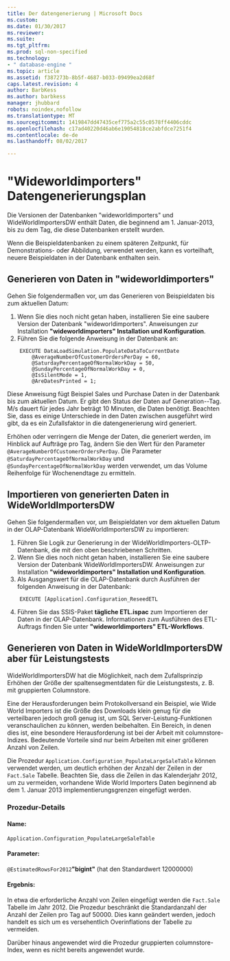 ```yaml
---
title: Der datengenerierung | Microsoft Docs
ms.custom: 
ms.date: 01/30/2017
ms.reviewer: 
ms.suite: 
ms.tgt_pltfrm: 
ms.prod: sql-non-specified
ms.technology:
- " database-engine "
ms.topic: article
ms.assetid: f387273b-8b5f-4687-b033-09499ea2d68f
caps.latest.revision: 4
author: BarbKess
ms.author: barbkess
manager: jhubbard
robots: noindex,nofollow
ms.translationtype: MT
ms.sourcegitcommit: 1419847dd47435cef775a2c55c0578ff4406cddc
ms.openlocfilehash: c17ad40220d46ab6e19054818ce2abfdce7251f4
ms.contentlocale: de-de
ms.lasthandoff: 08/02/2017

---
```

# <a name="wideworldimporters-data-generation"></a>"Wideworldimporters" Datengenerierungsplan
Die Versionen der Datenbanken "wideworldimporters" und WideWorldImportersDW enthält Daten, die beginnend am 1. Januar-2013, bis zu dem Tag, die diese Datenbanken erstellt wurden.

Wenn die Beispieldatenbanken zu einem späteren Zeitpunkt, für Demonstrations- oder Abbildung, verwendet werden, kann es vorteilhaft, neuere Beispieldaten in der Datenbank enthalten sein.

## <a name="data-generation-in-wideworldimporters"></a>Generieren von Daten in "wideworldimporters"

Gehen Sie folgendermaßen vor, um das Generieren von Beispieldaten bis zum aktuellen Datum:

1. Wenn Sie dies noch nicht getan haben, installieren Sie eine saubere Version der Datenbank "wideworldimporters". Anweisungen zur Installation **"wideworldimporters" Installation und Konfiguration**.
2. Führen Sie die folgende Anweisung in der Datenbank an:

```
    EXECUTE DataLoadSimulation.PopulateDataToCurrentDate
        @AverageNumberOfCustomerOrdersPerDay = 60,
        @SaturdayPercentageOfNormalWorkDay = 50,
        @SundayPercentageOfNormalWorkDay = 0,
        @IsSilentMode = 1,
        @AreDatesPrinted = 1;
```

Diese Anweisung fügt Beispiel Sales und Purchase Daten in der Datenbank bis zum aktuellen Datum. Er gibt den Status der Daten auf Generation--Tag. M/s dauert für jedes Jahr beträgt 10 Minuten, die Daten benötigt. Beachten Sie, dass es einige Unterschiede in den Daten zwischen ausgeführt wird gibt, da es ein Zufallsfaktor in die datengenerierung wird generiert.

Erhöhen oder verringern die Menge der Daten, die generiert werden, im Hinblick auf Aufträge pro Tag, ändern Sie den Wert für den Parameter `@AverageNumberOfCustomerOrdersPerDay`. Die Parameter `@SaturdayPercentageOfNormalWorkDay` und `@SundayPercentageOfNormalWorkDay` werden verwendet, um das Volume Reihenfolge für Wochenendtage zu ermitteln.

## <a name="importing-generated-data-in-wideworldimportersdw"></a>Importieren von generierten Daten in WideWorldImportersDW

Gehen Sie folgendermaßen vor, um Beispieldaten vor dem aktuellen Datum in der OLAP-Datenbank WideWorldImportersDW zu importieren:

1. Führen Sie Logik zur Generierung in der WideWorldImporters-OLTP-Datenbank, die mit den oben beschriebenen Schritten.
2. Wenn Sie dies noch nicht getan haben, installieren Sie eine saubere Version der Datenbank WideWorldImportersDW. Anweisungen zur Installation **"wideworldimporters" Installation und Konfiguration**.
3. Als Ausgangswert für die OLAP-Datenbank durch Ausführen der folgenden Anweisung in der Datenbank:

```
    EXECUTE [Application].Configuration_ReseedETL
```

4. Führen Sie das SSIS-Paket **tägliche ETL.ispac** zum Importieren der Daten in der OLAP-Datenbank. Informationen zum Ausführen des ETL-Auftrags finden Sie unter **"wideworldimporters" ETL-Workflows**.

## <a name="generating-data-in-wideworldimportersdw-for-performance-testing"></a>Generieren von Daten in WideWorldImportersDW aber für Leistungstests

WideWorldImportersDW hat die Möglichkeit, nach dem Zufallsprinzip Erhöhen der Größe der spaltensegmentdaten für die Leistungstests, z. B. mit gruppierten Columnstore.

Eine der Herausforderungen beim Protokollversand ein Beispiel, wie Wide World Importers ist die Größe des Downloads klein genug für die verteilbaren jedoch groß genug ist, um SQL Server-Leistung-Funktionen veranschaulichen zu können, werden beibehalten. Ein Bereich, in denen dies ist, eine besondere Herausforderung ist bei der Arbeit mit columnstore-Indizes. Bedeutende Vorteile sind nur beim Arbeiten mit einer größeren Anzahl von Zeilen. 

Die Prozedur `Application.Configuration_PopulateLargeSaleTable` können verwendet werden, um deutlich erhöhen der Anzahl der Zeilen in der `Fact.Sale` Tabelle. Beachten Sie, dass die Zeilen in das Kalenderjahr 2012, um zu vermeiden, vorhandene Wide World Importers Daten beginnend ab dem 1. Januar 2013 implementierungsgrenzen eingefügt werden.

### <a name="procedure-details"></a>Prozedur-Details

#### <a name="name"></a>Name: 

    Application.Configuration_PopulateLargeSaleTable

#### <a name="parameters"></a>Parameter:

  `@EstimatedRowsFor2012`**"bigint"** (hat den Standardwert 12000000)

#### <a name="result"></a>Ergebnis:

In etwa die erforderliche Anzahl von Zeilen eingefügt werden die `Fact.Sale` Tabelle im Jahr 2012. Die Prozedur beschränkt die Standardanzahl der Anzahl der Zeilen pro Tag auf 50000. Dies kann geändert werden, jedoch handelt es sich um es versehentlich Overinflations der Tabelle zu vermeiden.

Darüber hinaus angewendet wird die Prozedur gruppierten columnstore-Index, wenn es nicht bereits angewendet wurde.
